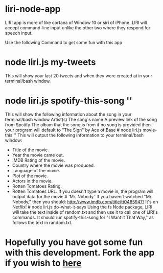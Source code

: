 # liri-node-app
LIRI app is more of like cortana of Window 10 or siri of iPhone. LIRI will accept command-line input unlike the other two where they respond for speech input.

Use the following Command to get some fun with this app
  # node liri.js my-tweets
This will show your last 20 tweets and when they were created at in your terminal/bash window.
  # node liri.js spotify-this-song '<song name here>'
This will show the following information about the song in your terminal/bash window
Artist(s)
The song's name
A preview link of the song from Spotify
The album that the song is from
if no song is provided then your program will default to
"The Sign" by Ace of Base
    # node liri.js movie-this '<movie name here>'
This will output the following information to your terminal/bash window:
   * Title of the movie.
   * Year the movie came out.
   * IMDB Rating of the movie.
   * Country where the movie was produced.
   * Language of the movie.
   * Plot of the movie.
   * Actors in the movie.
   * Rotten Tomatoes Rating.
   * Rotten Tomatoes URL.
If you doesn't type a movie in, the program will output data for the movie # 'Mr. Nobody.'
If you haven't watched "Mr. Nobody," then you should: http://www.imdb.com/title/tt0485947/
It's on Netflix!
    # node liri.js do-what-it-says
Using the fs Node package, LIRI will take the text inside of random.txt and then use it to call one of LIRI's commands.
It should run spotify-this-song for "I Want it That Way," as follows the text in random.txt.

# Hopefully you have got some fun with this development. Fork the app if you wish to <a href="https://github.com/mrkem598/liri-node-app">here</a>
